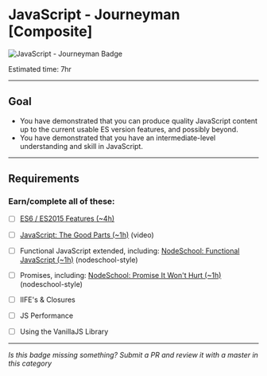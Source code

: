 # JavaScript - Journeyman [Composite]

![JavaScript - Journeyman Badge](../img/badges/perf-journeyman-md.png "JavaScript Journeyman badge")
<!-- TODO: create new javascript badges for v2, to be consistent -->

Estimated time: 7hr

-----


## Goal
- You have demonstrated that you can produce quality JavaScript content up to the current usable ES version features, and possibly beyond.
- You have demonstrated that you have an intermediate-level understanding and skill in JavaScript.


-----


## Requirements

### Earn/complete all of these:
  - [ ] [ES6 / ES2015 Features (~4h)](_micro_javascript-es2015-features.md)
  - [ ] [JavaScript: The Good Parts (~1h)](https://youtu.be/hQVTIJBZook) (video)
  - [ ] Functional JavaScript extended, including: [NodeSchool: Functional JavaScript (~1h)](https://github.com/timoxley/functional-javascript-workshop) (nodeschool-style)
  - [ ] Promises, including: [NodeSchool: Promise It Won't Hurt (~1h)](https://github.com/stevekane/promise-it-wont-hurt) (nodeschool-style)
  - [ ] IIFE's & Closures
  - [ ] JS Performance
  - [ ] Using the VanillaJS Library


-----

  *Is this badge missing something? Submit a PR and review it with a master in this category*
